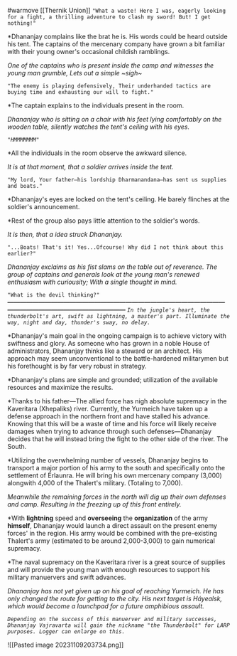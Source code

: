 #warmove 
[[Thernik Union]]
`"What a waste! Here I was, eagerly looking for a fight, a thrilling adventure to clash my sword! But! I get nothing!"`

*Dhananjay complains like the brat he is. His words could be heard outside his tent. The captains of the mercenary company have grown a bit familiar with their young owner's occasional childish ramblings.

*One of the captains who is present inside the camp and witnesses the young man grumble, Lets out a simple ~sigh~*

`"The enemy is playing defensively, Their underhanded tactics are buying time and exhausting our will to fight."`

*The captain explains to the individuals present in the room.

*Dhananjay who is sitting on a chair with his feet lying comfortably on the wooden table, silently watches the tent's ceiling with his eyes.*

*`"HMMMMMMM"`*

*All the individuals in the room observe the awkward silence. 

*It is at that moment, that a soldier arrives inside the tent.*

`"My lord, Your father—his lordship Dharmanandana—has sent us supplies and boats."`

*Dhananjay's eyes are locked on the tent's ceiling. He barely flinches at the soldier's announcement. 

*Rest of the group also pays little attention to the soldier's words.

*It is then, that a idea struck Dhananjay.*

`"...Boats! That's it! Yes...Ofcourse! Why did I not think about this earlier?"`

*Dhananjay exclaims as his fist slams on the table out of reverence. The group of captains and generals look at the young man's renewed enthusiasm with curiousity; With a single thought in mind.*

`"What is the devil thinking?"`
***——————————————————————————————————————————————————————***
*`In the jungle's heart, the thunderbolt's art, swift as lightning, a master's part. Illuminate the way, night and day, thunder's sway, no delay.`*

*Dhananjay's main goal in the ongoing campaign is to achieve victory with swiftness and glory. As someone who has grown in a noble House of administrators, Dhananjay thinks like a steward or an architect. His approach may seem unconventional to the battle-hardened militarymen but his forethought is by far very robust in strategy. 

*Dhananjay's plans are simple and grounded; utilization of the available resources and maximize the results.

*Thanks to his father—The allied force has nigh absolute supremacy in the Kaveritara (Xhepaliks) river. Currently, the Yurmeich have taken up a defense approach in the northern front and have stalled his advance. Knowing that this will be a waste of time and his force will likely receive damages when trying to advance through such defenses—Dhananjay decides that he will instead bring the fight to the other side of the river. The South. 

*Utilizing the overwhelming number of vessels, Dhananjay begins to transport a major portion of his army to the south and specifically onto the settlement of Érlaunra. He will bring his own mercenary company (3,000) alongwith 4,000 of the Thalert's military. (Totaling to 7,000). 

*Meanwhile the remaining forces in the north will dig up their own defenses and camp. Resulting in the freezing up of this front entirely.*

*With __lightning__ speed and __overseeing__ the __organization__ of the army __himself__, Dhananjay would launch a direct assault on the present enemy forces' in the region. His army would be combined with the pre-existing Thalert's army (estimated to be around 2,000-3,000) to gain numerical supremacy.

*The naval supremacy on the Kaveritara river is a great source of supplies and will provide the young man with enough resources to support his military manuervers and swift advances. 

*Dhananjay has not yet given up on his goal of reaching Yurmeich. He has only changed the route for getting to the city. His next target is Háyealsk, which would become a launchpad for a future amphibious assault.*

*```Depending on the success of this manuerver and military successes, Dhananjay Vajravarta will gain the nickname "the Thunderbolt" for LARP purposes. Logger can enlarge on this.```*

![[Pasted image 20231109203734.png]]